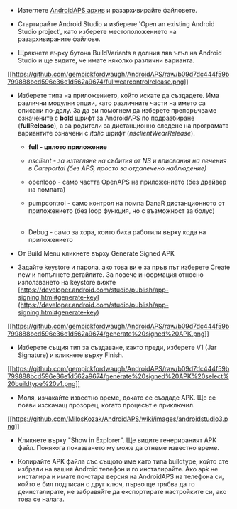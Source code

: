 * Изтеглете [AndroidAPS архив](https://github.com/MilosKozak/AndroidAPS) и разархивирайте файловете.

* Стартирайте Android Studio и изберете 'Open an existing Android Studio project', като изберете местоположението на разархивираните файлове.

* Щракнете върху бутона BuildVariants в долния ляв ъгъл на Android Studio и ще видите, че имате няколко различни варианта.


[[https://github.com/gempickfordwaugh/AndroidAPS/raw/b09d7dc444f59b799888bcd596e36e1d562a9674/fullwearcontrolrelease.png]] 

* Изберете типа на приложението, който искате да създадете. Има различни модулни опции,  като различните части на името са описани по-долу. За да ви помогнем да изберете препоръчваме означените с **bold** щрифт за AndroidAPS по подразбиране (**fullRelease**), а за родители за дистанционно следене на програмата вариантите означени с _italic_ шрифт (_nsclientWearRelease_).
    * **full - цялото приложение**
    * _nsclient - за изтегляне на събития от NS и вписвания на лечения в Careportal (без APS, просто за отдалечено наблюдение)_
    * openloop - само частта OpenAPS на приложението (без драйвер на помпата)
    * pumpcontrol - само  контрол на помпа DanaR дистанционното от приложението (без loop функция, но с възможност за болус) <br> <br>

    * Debug - само за хора, които биха работили върху кода на приложението

* От Build Menu кликнете върху Generate Signed APK

* Задайте keystore и парола, ако това ви е за пръв път изберете Create new и попълнете детайлите. За повече информация относно използването на keystore вижте [https://developer.android.com/studio/publish/app-signing.html#generate-key](https://developer.android.com/studio/publish/app-signing.html#generate-key)

[[https://github.com/gempickfordwaugh/AndroidAPS/raw/b09d7dc444f59b799888bcd596e36e1d562a9674/generate%20signed%20APK.png]]

* Изберете същия тип за създаване, както преди, изберете V1 (Jar Signature) и кликнете върху Finish.

[[https://github.com/gempickfordwaugh/AndroidAPS/raw/b09d7dc444f59b799888bcd596e36e1d562a9674/generate%20signed%20APK%20select%20buildtype%20v1.png]]

* Моля, изчакайте известно време, докато се създаде APK. Ще се появи изскачащ прозорец, когато процесът е приключил.

[[https://github.com/MilosKozak/AndroidAPS/wiki/images/androidstudio3.png]]

* Кликнете върху "Show in Explorer". Ще видите генерираният APK файл. Понякога показването му може да отнеме известно време.

* Копирайте APK файла със същото име като типа buildtype, който сте избрали на вашия Android телефон и го инсталирайте. Ако apk не инсталира и имате по-стара версия на AndroidAPS на телефона си, който е бил подписан с друг ключ, първо ще трябва да го деинсталирате, не забравяйте да експортирате настройките си, ако това се налага.